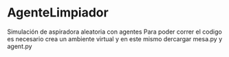 # AgenteLimpiador
Simulación de aspiradora aleatoria con agentes
Para poder correr el codigo es necesario crea un ambiente virtual y en este mismo dercargar mesa.py y agent.py 
